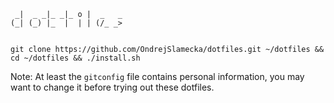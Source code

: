 
     _|  _ _|_ _|_ o |  _   _
    (_| (_) |_  |  | | (/_ _>


	git clone https://github.com/OndrejSlamecka/dotfiles.git ~/dotfiles && cd ~/dotfiles && ./install.sh


Note: At least the `gitconfig` file contains personal information, you
may want to change it before trying out these dotfiles.
